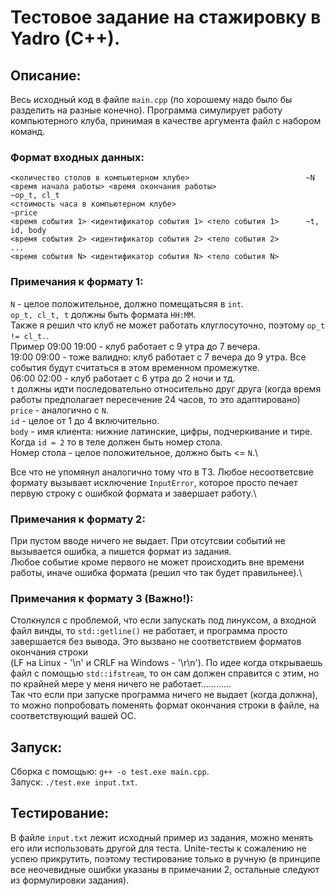 # Тестовое задание на стажировку в Yadro (C++).

## Описание:
Весь исходный код в файле `main.cpp` (по хорошему надо было бы разделить на разные конечно). Программа симулирует работу компьютерного клуба, принимая в качестве аргумента файл с набором команд.
### Формат входных данных:
```
<количество столов в компьютерном клубе>                          ~N
<время начала работы> <время окончания работы>                    ~op_t, cl_t
<стоимость часа в компьютерном клубе>                             ~price
<время события 1> <идентификатор события 1> <тело события 1>      ~t, id, body
<время события 2> <идентификатор события 2> <тело события 2>
...
<время события N> <идентификатор события N> <тело события N>
```
### Примечания к формату 1:
`N` - целое положительное, должно помещатьсяя в `int`.\
`op_t, cl_t, t` должны быть формата `HH:MM`.\
Также я решил что клуб не может работать клуглосуточно, поэтому `op_t != cl_t.`.\
Пример 09:00 19:00 - клуб работает с 9 утра до 7 вечера.\
19:00 09:00 - тоже валидно: клуб работает с 7 вечера до 9 утра. Все события будут считаться в этом временном промежутке.\
06:00 02:00 - клуб работает с 6 утра до 2 ночи и тд.\
`t` должны идти последовательно относительно друг друга (когда время работы предполагает пересечение 24 часов, то это адаптировано)\
`price` - аналогично с `N`.\
`id` - целое от 1 до 4 включительно.\
`body` - имя клиента: нижние латинские, цифры, подчеркивание и тире. Когда `id = 2` то в теле должен быть номер стола.\
Номер стола - целое положительное, должно быть <= `N`.\

Все что не упомянул аналогично тому что в ТЗ.
Любое несоответсвие формату вызывает исключение `InputError`, которое просто печает первую строку с ошибкой формата и завершает работу.\

### Примечания к формату 2:
При пустом вводе ничего не выдает. При отсутсвии событий не вызывается ошибка, а пишется формат из задания.\
Любое событие кроме первого не может происходить вне времени работы, иначе ошибка формата (решил что так будет правильнее).\

### Примечания к формату 3 (Важно!):
Столкнулся с проблемой, что если запускать под линуксом, а входной файл винды, то `std::getline()` не работает, и программа просто завершается без вывода. Это вызвано не соответствием форматов окончания строки \
(LF на Linux - '\n' и CRLF на Windows - '\r\n'). По идее когда открываешь файл с помощью `std::ifstream`, то он сам должен справится с этим, но по крайней мере у меня ничего не работает............\
Так что если при запуске программа ничего не выдает (когда должна), то можно попробовать поменять формат окончания строки в файле, на соответствующий вашей ОС.

## Запуск:
Сборка с помощью: `g++ -o test.exe main.cpp`.\
Запуск: `./test.exe input.txt`.

## Тестирование:
В файле `input.txt` лежит исходный пример из задания, можно менять его или использовать другой для теста. Unite-тесты к сожалению не успею прикрутить, поэтому тестирование только в ручную (в принципе все неочевидные ошибки указаны в примечании 2, остальные следуют из формулировки задания).
